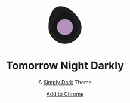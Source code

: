 <div align=center>

<img width="100px" src="icon/tomorrow-night-darkly.svg" alt="Tomorrow Night Darkly icon">

# Tomorrow Night Darkly

A [Simply Dark](https://simplydark.net) Theme

[Add to Chrome](https://chrome.google.com/webstore/detail/tomorrow-night-darkly/najhldfogkjhgdaaloddlfdgjfolnoik)

</div>
